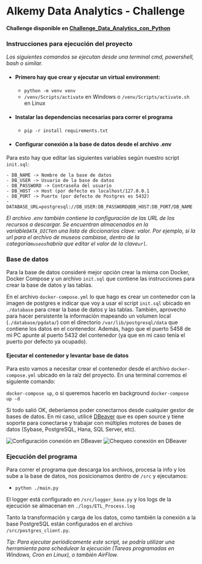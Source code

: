 # Alkemy Data Analytics - Challenge

#### Challenge disponible en [Challenge_Data_Analytics_con_Python](https://github.com/akalautaro/challenge-data-alkemy/blob/main/Challenge_Data_Analytics_con_Python.pdf)

### Instrucciones para ejecución del proyecto

*Los siguientes comandos se ejecutan desde una terminal cmd, powershell, bash o similar.*

- #### Primero hay que crear y ejecutar un virtual environment:
  - `python -m venv venv`
  - `/venv/Scripts/activate` en Windows o `/venv/Scripts/activate.sh` en Linux

- #### Instalar las dependencias necesarias para correr el programa
  - `pip -r install requirements.txt`

- #### Configurar conexión a la base de datos desde el archivo .env 

Para esto hay que editar las siguientes variables según nuestro script `init.sql`:
```
- DB_NAME -> Nombre de la base de datos 
- DB_USER -> Usuario de la base de datos
- DB_PASSWORD -> Contraseña del usuario
- DB_HOST -> Host (por defecto es localhost/127.0.0.1
- DB_PORT -> Puerto (por defecto de Postgres es 5432)
- DATABASE_URL=postgresql://DB_USER:DB_PASSWORD@DB_HOST:DB_PORT/DB_NAME
```

*El archivo .env también contiene la configuración de las URL de los recursos a descargar. Se encuentran almacenados 
en la variable`DATA_DICT`en una lista de diccionarios clave: valor. Por ejemplo, si la url para el archivo de museos
cambiase, dentro de la categoría`museos`habría que editar el valor de la clave`url`.*

### Base de datos

Para la base de datos consideré mejor opción crear la misma con Docker, Docker Compose y un archivo `init.sql` que
contiene las instrucciones para crear la base de datos y las tablas.

En el archivo `docker-compose.yml` lo que hago es crear un contenedor con la imagen de postgres
e indicar que voy a usar el script `init.sql` ubicado en `./database` para crear la base de datos 
y las tablas. También, aprovecho para hacer persistente la información mapeando un volumen local (`./database/pgdata/`)
con el directorio `/var/lib/postgresql/data` que contiene los datos en el contenedor.
Además, hago que el puerto 5458 de mi PC apunte al puerto 5432 del contenedor (ya que en mi caso tenía el puerto por defecto ya ocupado).

#### Ejecutar el contenedor y levantar base de datos

Para esto vamos a necesitar crear el contenedor desde el archivo `docker-compose.yml` ubicado en la raíz del proyecto.
En una terminal corremos el siguiente comando:

`docker-compose up`, o si queremos hacerlo en background `docker-compose up -d`

Si todo salió OK, deberíamos poder conectarnos desde cualquier gestor de bases de datos. En mi caso, utilicé [DBeaver](https://dbeaver.io/) 
que es open source y tiene soporte para conectarse y trabajar con múltiples motores de bases de datos (Sybase, PostgreSQL, Hana, SQL Server, etc).

![Configuración conexión en DBeaver](imgs/configuración_dbeaver.png)
![Chequeo conexión en DBeaver](imgs/check_conexión_dbeaver.png)

### Ejecución del programa

Para correr el programa que descarga los archivos, procesa la info y los sube a la base de datos, nos posicionamos dentro de `/src` y ejecutamos:

- `python ./main.py`

El logger está configurado en `/src/logger_base.py` y los logs de la ejecución se almacenan en `./logs/ETL_Process.log`

Tanto la transformación y carga de los datos, como también la conexión a la base PostgreSQL están configurados en el archivo `/src/postgres_client.py`. 

*Tip: Para ejecutar periódicamente este script, se podría utilizar una herramienta para schedulear la ejecución (Tareas programadas en Windows, Cron en Linux), o también AirFlow.*